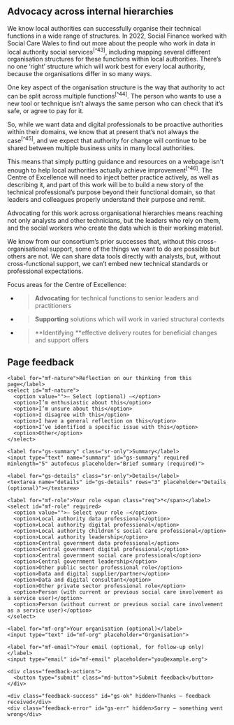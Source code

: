 ## Advocacy across internal hierarchies

We know local authorities can successfully organise their technical functions in a wide range of structures. In 2022, Social Finance worked with Social Care Wales to find out more about the people who work in data in local authority social services<sup>[^43]</sup>, including mapping several different organisation structures for these functions within local authorities. There’s no one ‘right’ structure which will work best for every local authority, because the organisations differ in so many ways.  
  
One key aspect of the organisation structure is the way that authority to act can be split across multiple functions<sup>[^44]</sup>. The person who wants to use a new tool or technique isn’t always the same person who can check that it’s safe, or agree to pay for it.

So, while we want data and digital professionals to be proactive authorities within their domains, we know that at present that’s not always the case<sup>[^45]</sup>, and we expect that authority for change will continue to be shared between multiple business units in many local authorities.

This means that simply putting guidance and resources on a webpage isn't enough to help local authorities actually achieve improvement<sup>[^46]</sup>. The Centre of Excellence will need to inject better practice actively, as well as describing it, and part of this work will be to build a new story of the technical professional’s purpose beyond their functional domain, so that leaders and colleagues properly understand their purpose and remit.

Advocating for this work across organisational hierarchies means reaching not only analysts and other technicians, but the leaders who rely on them, and the social workers who create the data which is their working material.

We know from our consortium’s prior successes that, without this cross-organisational support, some of the things we want to do are possible but others are not. We can share data tools directly with analysts, but, without cross-functional support, we can’t embed new technical standards or professional expectations.

Focus areas for the Centre of Excellence:

- > **Advocating** for technical functions to senior leaders and practitioners

- > **Supporting** solutions which will work in varied structural contexts

- > **Identifying **effective delivery routes for beneficial changes and support offers



<!--- feedback form only below here -->


<div class="feedback-section feedback-compact" id="sheets">
  <h2>Page feedback</h2>
  <form id="gs-form">
    <input type="hidden" name="page" id="gs-page">
    <input type="text" name="hp_field" id="hp_field" style="display:none" tabindex="-1" autocomplete="off">

    <label for="mf-nature">Reflection on our thinking from this page</label>
    <select id="mf-nature">
      <option value="">— Select (optional) —</option>
      <option>I’m enthusiastic about this</option>
      <option>I’m unsure about this</option>
      <option>I disagree with this</option>
      <option>I have a general reflection on this</option>
      <option>I’ve identified a specific issue with this</option>
      <option>Other</option>
    </select>
    
    <label for="gs-summary" class="sr-only">Summary</label>
    <input type="text" name="summary" id="gs-summary" required minlength="5" autofocus placeholder="Brief summary (required)">

    <label for="gs-details" class="sr-only">Details</label>
    <textarea name="details" id="gs-details" rows="3" placeholder="Details (optional)"></textarea>

    <label for="mf-role">Your role <span class="req">*</span></label>
    <select id="mf-role" required>
      <option value="">— Select your role —</option>
      <option>Local authority data professional</option>
      <option>Local authority digital professional</option>
      <option>Local authority children’s social care professional</option>
      <option>Local authority leadership</option>
      <option>Central government data professional</option>
      <option>Central government digital professional</option>
      <option>Central government social care professional</option>
      <option>Central government leadership</option>
      <option>Other public sector professional role</option>
      <option>Data and digital supplier/partner</option>
      <option>Data and digital consultant</option>
      <option>Other private sector professional role</option>
      <option>Person (with current or previous social care involvement as a service user)</option>
      <option>Person (without current or previous social care involvement as a service user)</option>
    </select>

    <label for="mf-org">Your organisation (optional)</label>
    <input type="text" id="mf-org" placeholder="Organisation">

    <label for="mf-email">Your email (optional, for follow-up only)</label>
    <input type="email" id="mf-email" placeholder="you@example.org">

    <div class="feedback-actions">
      <button type="submit" class="md-button">Submit feedback</button>
    </div>

    <div class="feedback-success" id="gs-ok" hidden>Thanks — feedback received</div>
    <div class="feedback-error" id="gs-err" hidden>Sorry — something went wrong</div>
  </form>
</div>


